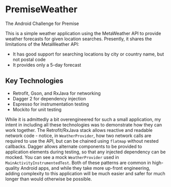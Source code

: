 # PremiseWeather
The Android Challenge for Premise

This is a simple weather application using the MetaWeather API to provide weather forecasts for given location searches.
Presently, it shares the limitations of the MetaWeather API:
  - It has good support for searching locations by city or country name, but not postal code
  - It provides only a 5-day forecast
  
## Key Technologies
  - Retrofit, Gson, and RxJava for networking
  - Dagger 2 for dependency injection
  - Espresso for instrumentation testing
  - Mockito for unit testing
  
While it is admittedly a bit overengineered for such a small application, my intent in including all these technologies was to demonstrate how they can work together.
The Retrofit/RxJava stack allows reactive and readable network code - notice, in `WeatherProvider`, how two network calls are required to use the API, but can be chained using `flatmap` without nested callbacks.
Dagger allows alternate components to be provided to application elements during testing, so that any injected dependency can be mocked. You can see a mock `WeatherProvider` used in `MainActivityInstrumentedTest`.
Both of these patterns are common in high-quality Android apps, and while they take more up-front engineering, adding complexity to this application will be much easier and safer for much longer than would otherwise be possible.
